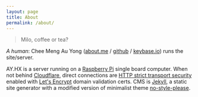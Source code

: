 ```yaml
---
layout: page
title: About
permalink: /about/
---
```


> Milo, coffee or tea?

*A human*: Chee Meng Au Yong ([about.me][] / [github][] / [keybase.io][]) runs the site/server.

AY.HX is a server running on a [Raspberry Pi][] single board computer. When not behind [Cloudflare][], direct connections are [HTTP strict transport security][HSTS] enabled with [Let's Encrypt][] domain validation certs. CMS is [Jekyll][], a static site generator with a modified version of minimalist theme [no-style-please][].

[about.me]: https://about.me/auyongcheemeng
[github]: https://github.com/auyongcheemeng
[keybase.io]: https://keybase.io/auyongcheemeng

[HSTS]: https://h.auyong.me
[Raspberry Pi]: https://www.raspberrypi.org
[Cloudflare]: https://www.cloudflare.com
[Let's Encrypt]: https://letsencrypt.org

[Jekyll]: https://jekyllrb.com/
[no-style-please]: https://github.com/riggraz/no-style-please
